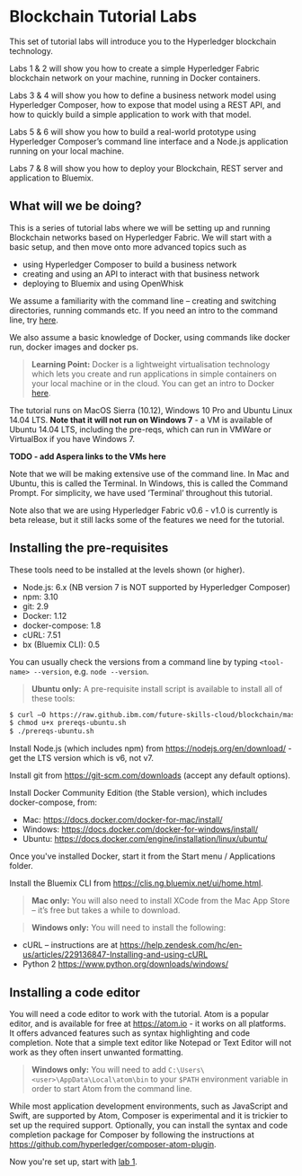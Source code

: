 # Blockchain Tutorial Labs

This set of tutorial labs will introduce you to the Hyperledger blockchain technology.

Labs 1 & 2 will show you how to create a simple Hyperledger Fabric blockchain network on your machine, running in Docker containers.

Labs 3 & 4 will show you how to define a business network model using Hyperledger Composer, how to expose that model using a REST API, and how to quickly build a simple application to work with that model.

Labs 5 & 6 will show you how to build a real-world prototype using Hyperledger Composer’s command line interface and a Node.js application running on your local machine.

Labs 7 & 8 will show you how to deploy your Blockchain, REST server and application to Bluemix.

## What will we be doing?
This is a series of tutorial labs where we will be setting up and running Blockchain networks based on Hyperledger Fabric.  We will start with a basic setup, and then move onto more advanced topics such as
-	using Hyperledger Composer to build a business network
-	creating and using an API to interact with that business network
-	deploying to Bluemix and using OpenWhisk

We assume a familiarity with the command line – creating and switching directories, running commands etc.  If you need an intro to the command line, try [here](https://lifehacker.com/5633909/who-needs-a-mouse-learn-to-use-the-command-line-for-almost-anything).

We also assume a basic knowledge of Docker, using commands like docker run, docker images and docker ps.

> **Learning Point:** Docker is a lightweight virtualisation technology which lets you create and run applications in simple containers on your local machine or in the cloud. You can get an intro to Docker [here](https://docs.docker.com/engine/docker-overview/).

The tutorial runs on MacOS Sierra (10.12), Windows 10 Pro and Ubuntu Linux 14.04 LTS.  **Note that it will not run on Windows 7** - a VM is available of Ubuntu 14.04 LTS, including the pre-reqs, which can run in VMWare or VirtualBox if you have Windows 7.

**TODO - add Aspera links to the VMs here**

Note that we will be making extensive use of the command line.  In Mac and Ubuntu, this is called the Terminal.  In Windows, this is called the Command Prompt.  For simplicity, we have used ‘Terminal’ throughout this tutorial.

Note also that we are using Hyperledger Fabric v0.6 - v1.0 is currently is beta release, but it still lacks some of the features we need for the tutorial.

## Installing the pre-requisites
These tools need to be installed at the levels shown (or higher).  
-	Node.js: 6.x (NB version 7 is NOT supported by Hyperledger Composer)
-	npm: 3.10
-	git: 2.9
-	Docker: 1.12
-	docker-compose: 1.8
-	cURL: 7.51
- bx (Bluemix CLI): 0.5

You can usually check the versions from a command line by typing
`<tool-name> --version`, e.g. `node --version`.

> **Ubuntu only:** A pre-requisite install script is available to install all of these tools:
```bash
$ curl –O https://raw.github.ibm.com/future-skills-cloud/blockchain/master/prereqs-ubuntu.sh
$ chmod u+x prereqs-ubuntu.sh
$ ./prereqs-ubuntu.sh
```

Install Node.js (which includes npm) from https://nodejs.org/en/download/ - get the LTS version which is v6, not v7.

Install git from https://git-scm.com/downloads (accept any default options).

Install Docker Community Edition (the Stable version), which includes docker-compose, from:
-	Mac: https://docs.docker.com/docker-for-mac/install/
-	Windows: https://docs.docker.com/docker-for-windows/install/
-	Ubuntu: https://docs.docker.com/engine/installation/linux/ubuntu/

Once you've installed Docker, start it from the Start menu / Applications folder.

Install the Bluemix CLI from https://clis.ng.bluemix.net/ui/home.html.

> **Mac only:** You will also need to install XCode from the Mac App Store – it’s free but takes a while to download.

> **Windows only:** You will need to install the following:
- cURL – instructions are at https://help.zendesk.com/hc/en-us/articles/229136847-Installing-and-using-cURL
- Python 2 https://www.python.org/downloads/windows/

## Installing a code editor
You will need a code editor to work with the tutorial.  Atom is a popular editor, and is available for free at https://atom.io - it works on all platforms.  It offers advanced features such as syntax highlighting and code completion.  Note that a simple text editor like Notepad or Text Editor will not work as they often insert unwanted formatting.

> **Windows only:** You will need to add `C:\Users\<user>\AppData\Local\atom\bin` to your `$PATH` environment variable in order to start Atom from the command line.

While most application development environments, such as JavaScript and Swift, are supported by Atom, Composer is experimental and it is trickier to set up the required support.  Optionally, you can install the syntax and code completion package for Composer by following the instructions at https://github.com/hyperledger/composer-atom-plugin.

Now you're set up, start with [lab 1](./lab1.md).
